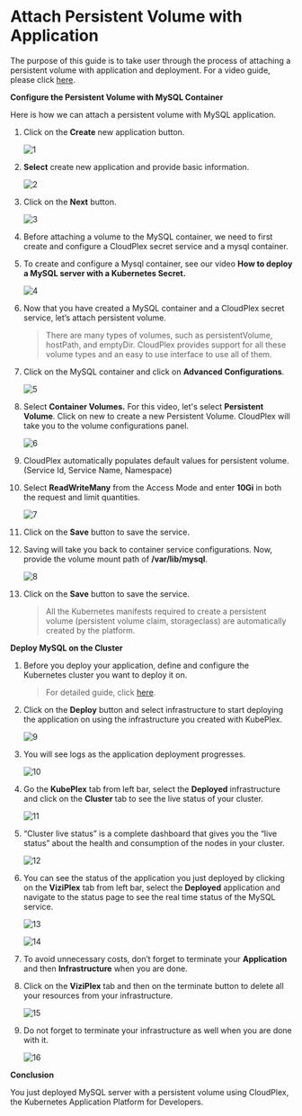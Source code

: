 # Attach Persistent Volume with Application

The purpose of this guide is to take user through the process of attaching a persistent volume with application and deployment. For a video guide, please click [here](https://drive.google.com/file/d/129MO_dYTHKg4AuchSQ4TkAp5TI4LqEzV/view?usp=sharing).

**Configure the Persistent Volume with MySQL Container**

Here is how we can attach a persistent volume with MySQL application.

1. Click on the **Create** new application button.

   ![1](imgs/1.png)

2. **Select** create new application and provide basic information.

   ![2](imgs/2.png)

3. Click on the **Next** button.

   ![3](imgs/3.png)

4. Before attaching a volume to the MySQL container, we need to first create and configure a CloudPlex secret service and a mysql container.

5. To create and configure a Mysql container, see our video **How to deploy a MySQL server with a Kubernetes Secret.**

   ![4](imgs/4.png)

6. Now that you have created a MySQL container and a CloudPlex secret service, let’s attach persistent volume.

   > There are many types of volumes, such as persistentVolume, hostPath, and emptyDir. CloudPlex provides support for all these volume types and an easy to use interface to use all of them.

7. Click on the MySQL container and click on **Advanced Configurations**.

   ![5](imgs/5.png)

8. Select **Container Volumes.** For this video, let's select **Persistent Volume**. Click on new to create a new Persistent Volume. CloudPlex will take you to the volume configurations panel. 

   ![6](imgs/6.png)

9. CloudPlex automatically populates default values for persistent volume. (Service Id, Service Name, Namespace)

10. Select **ReadWriteMany** from the Access Mode and enter **10Gi** in both the request and limit quantities.

    ![7](imgs/7.png)

11. Click on the **Save** button to save the service.

12. Saving will take you back to container service configurations. Now, provide the volume mount path of **/var/lib/mysql**. 

    ![8](imgs/8.png)

13. Click on the **Save** button to save the service.

    > All the Kubernetes manifests required to create a persistent volume (persistent volume claim, storageclass) are automatically created by the platform.

**Deploy MySQL on the Cluster**

1. Before you deploy your application, define and configure the Kubernetes cluster you want to deploy it on.

   > For detailed guide, click [here](/pages/user-guide/getting-started/deploy-infrastructure-using-kubeplex/deploy-infrastructure-using-kubeplex?id=deploy-infrastructure-using-kubeplex).

2. Click on the **Deploy** button and select infrastructure to start deploying the application on using the infrastructure you created with KubePlex.

   ![9](imgs/9.png)

3. You will see logs as the application deployment progresses.

   ![10](imgs/10.png)

4. Go the **KubePlex** tab from left bar, select the **Deployed** infrastructure and click on the **Cluster** tab to see the live status of your cluster.

   ![11](imgs/11.png)

5. “Cluster live status” is a complete dashboard that gives you the “live status” about the health and consumption of the nodes in your cluster.

   ![12](imgs/12.png)

6. You can see the status of the application you just deployed by clicking on the **ViziPlex** tab from left bar, select the **Deployed** application and navigate to the status page to see the real time status of the MySQL service.

   ![13](imgs/13.png)

   ![14](imgs/14.png)

7. To avoid unnecessary costs, don’t forget to terminate your **Application** and then **Infrastructure** when you are done.

8. Click on the **ViziPlex** tab and then on the terminate button to delete all your resources from your infrastructure.

   ![15](imgs/15.png)

9. Do not forget to terminate your infrastructure as well when you are done with it.

   ![16](imgs/16.png)

**Conclusion**

You just deployed MySQL server with a persistent volume using CloudPlex, the Kubernetes Application Platform for Developers. 